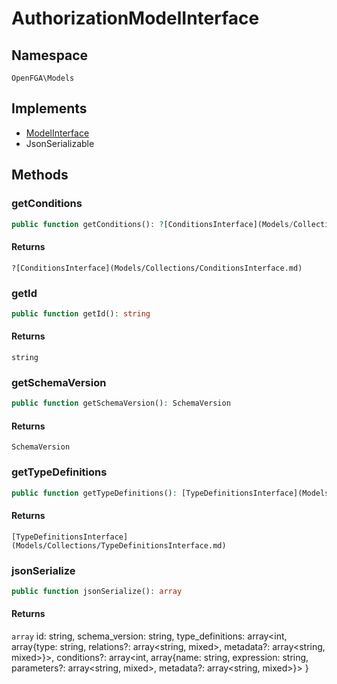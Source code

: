 # AuthorizationModelInterface


## Namespace
`OpenFGA\Models`

## Implements
* [ModelInterface](Models/ModelInterface.md)
* JsonSerializable

## Methods
### getConditions


```php
public function getConditions(): ?[ConditionsInterface](Models/Collections/ConditionsInterface.md)
```



#### Returns
`?[ConditionsInterface](Models/Collections/ConditionsInterface.md)` 

### getId


```php
public function getId(): string
```



#### Returns
`string` 

### getSchemaVersion


```php
public function getSchemaVersion(): SchemaVersion
```



#### Returns
`SchemaVersion` 

### getTypeDefinitions


```php
public function getTypeDefinitions(): [TypeDefinitionsInterface](Models/Collections/TypeDefinitionsInterface.md)
```



#### Returns
`[TypeDefinitionsInterface](Models/Collections/TypeDefinitionsInterface.md)` 

### jsonSerialize


```php
public function jsonSerialize(): array
```



#### Returns
`array` id: string, schema_version: string, type_definitions: array&lt;int, array{type: string, relations?: array&lt;string, mixed&gt;, metadata?: array&lt;string, mixed&gt;}&gt;, conditions?: array&lt;int, array{name: string, expression: string, parameters?: array&lt;string, mixed&gt;, metadata?: array&lt;string, mixed&gt;}&gt; }

